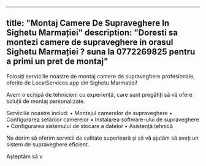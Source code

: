 
---
title: "Montaj Camere De Supraveghere In Sighetu Marmației"
description: "Doresti sa montezi camere de supraveghere in orasul Sighetu Marmației ? suna la 0772269825 pentru a primi un pret de montaj"
---


Folosiți serviciile noastre de montaj camere de supraveghere profesionale, oferite de LocalServices.app din Sighetu Marmației!

Avem o echipă de tehnicieni cu experiență, care sunt pregătiți să vă ofere soluții de montaj personalizate.

Serviciile noastre includ:
• Montajul camerelor de supraveghere
• Configurarea setărilor camerelor
• Instalarea software-ului de supraveghere
• Configurarea sistemului de stocare a datelor
• Asistență tehnică

Ne dorim să oferim servicii de calitate superioară și să vă ajutăm să aveți un sistem de supraveghere eficient.

Așteptăm să v
